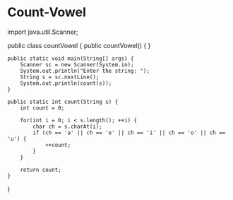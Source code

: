 # Count-Vowel
import java.util.Scanner;

public class countVowel {
    public countVowel() {
    }

    public static void main(String[] args) {
        Scanner sc = new Scanner(System.in);
        System.out.println("Enter the string: ");
        String s = sc.nextLine();
        System.out.println(count(s));
    }

    public static int count(String s) {
        int count = 0;

        for(int i = 0; i < s.length(); ++i) {
            char ch = s.charAt(i);
            if (ch == 'a' || ch == 'e' || ch == 'i' || ch == 'o' || ch == 'u') {
                ++count;
            }
        }

        return count;
    }
}
